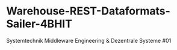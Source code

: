 # Warehouse-REST-Dataformats-Sailer-4BHIT
Systemtechnik Middleware Engineering &amp; Dezentrale Systeme #01
